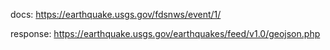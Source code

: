 docs:
https://earthquake.usgs.gov/fdsnws/event/1/

response:
https://earthquake.usgs.gov/earthquakes/feed/v1.0/geojson.php